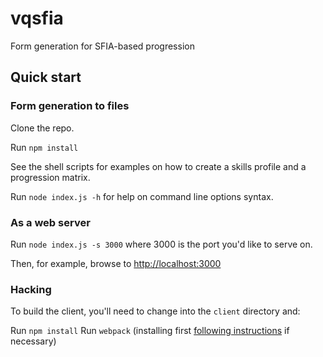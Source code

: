 # vqsfia
Form generation for SFIA-based progression

## Quick start

### Form generation to files

Clone the repo.

Run `npm install`

See the shell scripts for examples on how to create a skills profile and a progression matrix.

Run `node index.js -h` for help on command line options syntax.


### As a web server

Run `node index.js -s 3000` where 3000 is the port you'd like to serve on.

Then, for example, browse to [http://localhost:3000](http://localhost:3000)

### Hacking

To build the client, you'll need to change into the `client` directory and:

Run `npm install`
Run `webpack` (installing first [following instructions](webpack.github.io) if necessary)
